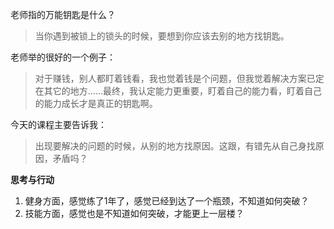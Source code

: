 老师指的万能钥匙是什么？
> 当你遇到被锁上的锁头的时候，要想到你应该去别的地方找钥匙。

老师举的很好的一个例子：
> 对于赚钱，别人都盯着钱看，我也觉着钱是个问题，但我觉着解决方案已定在其它的地方......最终，我认定能力更重要，盯着自己的能力看，盯着自己的能力成长才是真正的钥匙啊。

今天的课程主要告诉我：
> 出现要解决的问题的时候，从别的地方找原因。这跟，有错先从自己身找原因，矛盾吗？

**思考与行动**

1. 健身方面，感觉练了1年了，感觉已经到达了一个瓶颈，不知道如何突破？
2. 技能方面，感觉也是不知道如何突破，才能更上一层楼？




